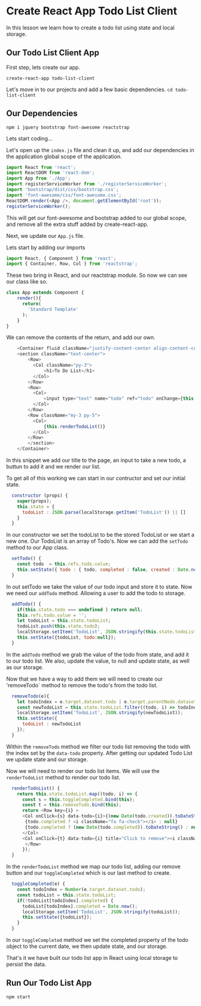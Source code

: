 # Create React App Todo List Client
In this lesson we learn how to create a todo list using state and local storage.


## Our Todo List Client App

First step, lets create our app.

`create-react-app todo-list-client`

Let's move in to our projects and add a few basic dependencies.
`cd todo-list-client`

## Our Dependencies

`npm i jquery bootstrap font-awesome reactstrap`

Lets start coding...

Let's open up the `index.js` file and clean it up, and add our dependencies in the application global scope of the application.

```JavaScript
import React from 'react';
import ReactDOM from 'react-dom';
import App from './App';
import registerServiceWorker from './registerServiceWorker';
import 'bootstrap/dist/css/bootstrap.css';
import 'font-awesome/css/font-awesome.css';
ReactDOM.render(<App />, document.getElementById('root'));
registerServiceWorker();
```

This will get our font-awesome and bootstrap added to our global scope, and remove all the extra stuff added by create-react-app.

Next, we update our `App.js` file.

Lets start by adding our imports

```JavaScript
import React, { Component } from 'react';
import { Container, Row, Col } from 'reactstrap';
```

These two bring in React, and our reactstrap module. So now we can see our class like so.

```JavaScript
class App extends Component {
    render(){
      return(
        'Standard Template'
      );
    }
}
```

We can remove the contents of the return, and add our own.

```JavaScript
    <Container fluid className="justify-content-center align-content-center">
    <section className="text-center">
        <Row>
          <Col className="py-3">
              <h1>To Do List</h1>
          </Col>
        </Row>            
        <Row>
          <Col>
              <input type="text" name="todo" ref="todo" onChange={this.setTodo.bind(this)}/><button onClick={this.addTodo.bind(this)}>+</button>
          </Col>
        </Row>
        <Row className="my-3 py-5">
          <Col>
              {this.renderTodoList()}
          </Col>
        </Row>
        </section>
    </Container>
```

In this snippet we add our title to the page, an input to take a new todo, a buttun to add it and we render our list.

To get all of this working we can start in our contructor and set our initial state.

```JavaScript
  constructor (props) {
    super(props);
    this.state = {
      todoList : JSON.parse(localStorage.getItem('TodoList')) || []
    }
  }
```

In our constructor we set the todoList to be the stored TodoList or we start a new one. Our TodoList is an array of Todo's. Now we can add the `setTodo` method to our App class. 


```JavaScript
  setTodo() { 
    const todo  = this.refs.todo.value;
    this.setState({ todo : { todo, completed : false, created : Date.now()} });  
  }
```
In out setTodo we take the value of our todo input and store it to state. Now we need our `addTodo` method. Allowing a user to add the todo to storage.

```JavaScript  
  addTodo() {
    if(this.state.todo === undefined ) return null;    
    this.refs.todo.value = '';
    let todoList = this.state.todoList;
    todoList.push(this.state.todo);
    localStorage.setItem('TodoList', JSON.stringify(this.state.todoList));
    this.setState({todoList, todo:null});
  }
```  
In the `addTodo` method we grab the value of the todo from state, and add it to our todo list. We also, update the value, to null and update state, as well as our storage.

Now that we have a way to add them we will need to create our 'removeTodo` method to remove the todo's from the todo list.  

```JavaScript
  removeTodo(e){
    let todoIndex = e.target.dataset.todo | e.target.parentNode.dataset.todo;
    const newTodoList = this.state.todoList.filter((todo, i) => todoIndex !== i);
    localStorage.setItem('TodoList', JSON.stringify(newTodoList));
    this.setState({
      todoList : newTodoList
    });
  }
```

Within the `removeTodo` method we filter our todo list removing the todo with the index set by the `data-todo` property. After getting our updated Todo List we update state and our storage.

Now we will need to render our todo list items. We will use the `renderTodoList` method to render our todo list.

```JavaScript
  renderTodoList() {
    return this.state.todoList.map((todo, i) => {
      const s = this.toggleCompleted.bind(this);
      const t = this.removeTodo.bind(this);
      return <Row key={i} >
      <Col onClick={s} data-todo={i}>{(new Date(todo.created)).toDateString()} {todo.todo}
       {todo.completed ? <i className="fa fa-check"></i> : null}
       {todo.completed ? (new Date(todo.completed)).toDateString() : null}
      </Col>
      <Col onClick={t} data-todo={i} title="Click to remove"><i className="fa fa-close"></i></Col>
       </Row>
      });
  }
```

In the `renderTodoList` method we map our todo list, adding our remove button and our `toggleCompleted` which is our last method to create.

```JavaScript
  toggleCompleted(e) {
    const todoIndex = Number(e.target.dataset.todo);    
    const todoList = this.state.todoList;
    if(!todoList[todoIndex].completed) {
      todoList[todoIndex].completed = Date.now();
      localStorage.setItem('TodoList', JSON.stringify(todoList));      
      this.setState({todoList});
    }
  }
```

In our `toggleCompleted` method we set the completed property of the todo object to the current date, we then update state, and our storage.

That's it we have built our todo list app in React using local storage to persist the data.

## Run Our Todo List App

`npm start`

